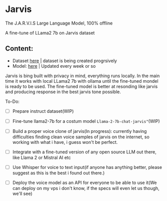 # Jarvis
The J.A.R.V.I.S Large Language Model, 100% offline

A fine-tune of LLama2 7b on Jarvis dataset

## Content:
- Dataset [here](https://huggingface.co/datasets/fotiecodes/jarvis-llama2-dataset) | dataset is being created progrsively
- Model: [here](https://huggingface.co/fotiecodes/Llama-2-7b-chat-jarvis) | Updated every week or so

Jarvis is bing built with privacy in mind, everything runs locally. In the main time it works with local LLama2 7b with ollama until the fine-tuned mondel is ready to be used.
The fine-tuned model is better at resonding like jarvis and producing response in the best jarvis tone possible.

To-Do:

- [ ] Prepare instruct dataset(WIP)
- [ ] Fine-tune llama2-7b for a costum model `Llama-2-7b-chat-jarvis"`(WIP)
- [ ] Build a proper voice clone of jarvis(In progress): currently having difficulties finding clean voice samples of jarvis on the internet, so working with what i have, i guess won't be perfect.
- [ ] Integrate with a fine-tuned version of any open source LLM out there, like Llama 2 or Mistral AI etc
- [ ] Use Whisper for voice to text input(if anyone has anything better, please suggest as this is the best i found out there.)
- [ ] Deploy the voice model as an API for everyone to be able to use it(We can deploy on my vps i don't know, if the specs will even let us though, we'll see)

